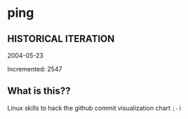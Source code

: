 # ping

## HISTORICAL ITERATION
2004-05-23

Incremented: 2547

## What is this?? 
Linux skills to hack the github commit visualization chart `;-)`
